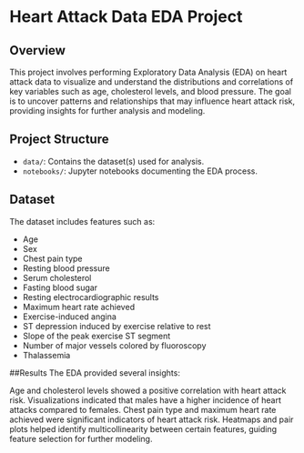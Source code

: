 # Heart Attack Data EDA Project

## Overview
This project involves performing Exploratory Data Analysis (EDA) on heart attack data to visualize and understand the distributions and correlations of key variables such as age, cholesterol levels, and blood pressure. The goal is to uncover patterns and relationships that may influence heart attack risk, providing insights for further analysis and modeling.

## Project Structure
- `data/`: Contains the dataset(s) used for analysis.
- `notebooks/`: Jupyter notebooks documenting the EDA process.

## Dataset
The dataset includes features such as:
- Age
- Sex
- Chest pain type
- Resting blood pressure
- Serum cholesterol
- Fasting blood sugar
- Resting electrocardiographic results
- Maximum heart rate achieved
- Exercise-induced angina
- ST depression induced by exercise relative to rest
- Slope of the peak exercise ST segment
- Number of major vessels colored by fluoroscopy
- Thalassemia

##Results
The EDA provided several insights:

Age and cholesterol levels showed a positive correlation with heart attack risk.
Visualizations indicated that males have a higher incidence of heart attacks compared to females.
Chest pain type and maximum heart rate achieved were significant indicators of heart attack risk.
Heatmaps and pair plots helped identify multicollinearity between certain features, guiding feature selection for further modeling.
